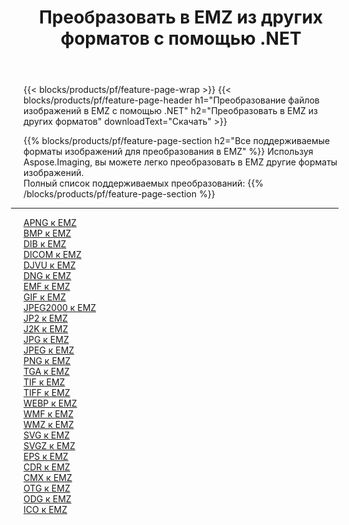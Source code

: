 ﻿---
title: Преобразовать в EMZ из других форматов с помощью .NET 
weight: 3920
url: /ru/net/conversion/to/emz 
lang: ru
langdirlevel: 2
locales: zh-hans,ja,it,ru,de,es,fr,nl,id,lt,pl,pt,vi,tr,ko,zh-hant,ar,hi,th,sv,cs,uk,he
description: Используя Aspose.Imaging, вы можете легко конвертировать в EMZ из других форматов.
---

{{< blocks/products/pf/feature-page-wrap >}}
{{< blocks/products/pf/feature-page-header h1="Преобразование файлов изображений в EMZ с помощью .NET" h2="Преобразовать в EMZ из других форматов" downloadText="Скачать" >}}


{{% blocks/products/pf/feature-page-section  h2="Все поддерживаемые форматы изображений для преобразования в EMZ" %}}
Используя Aspose.Imaging, вы можете легко преобразовать в EMZ другие форматы изображений.
<br/>
Полный список поддерживаемых преобразований:
{{% /blocks/products/pf/feature-page-section %}}
<div class="container-fluid productfamilypage bg-gray">
    <div class="convertypes bg-gray agp-content section">
        <div class="container">
		<hr style="margin-left:-20px;"/>
		<div class="row other-converters">
		    <div class='col-md-2 other-converter remove-lp remove-rp'><a href="/imaging/ru/net/conversion/apng-to-emz" >APNG к EMZ</a></div>
<div class='col-md-2 other-converter remove-lp remove-rp'><a href="/imaging/ru/net/conversion/bmp-to-emz" >BMP к EMZ</a></div>
<div class='col-md-2 other-converter remove-lp remove-rp'><a href="/imaging/ru/net/conversion/dib-to-emz" >DIB к EMZ</a></div>
<div class='col-md-2 other-converter remove-lp remove-rp'><a href="/imaging/ru/net/conversion/dicom-to-emz" >DICOM к EMZ</a></div>
<div class='col-md-2 other-converter remove-lp remove-rp'><a href="/imaging/ru/net/conversion/djvu-to-emz" >DJVU к EMZ</a></div>
<div class='col-md-2 other-converter remove-lp remove-rp'><a href="/imaging/ru/net/conversion/dng-to-emz" >DNG к EMZ</a></div>
<div class='col-md-2 other-converter remove-lp remove-rp'><a href="/imaging/ru/net/conversion/emf-to-emz" >EMF к EMZ</a></div>
<div class='col-md-2 other-converter remove-lp remove-rp'><a href="/imaging/ru/net/conversion/gif-to-emz" >GIF к EMZ</a></div>
<div class='col-md-2 other-converter remove-lp remove-rp'><a href="/imaging/ru/net/conversion/jpeg2000-to-emz" >JPEG2000 к EMZ</a></div>
<div class='col-md-2 other-converter remove-lp remove-rp'><a href="/imaging/ru/net/conversion/jp2-to-emz" >JP2 к EMZ</a></div>
<div class='col-md-2 other-converter remove-lp remove-rp'><a href="/imaging/ru/net/conversion/j2k-to-emz" >J2K к EMZ</a></div>
<div class='col-md-2 other-converter remove-lp remove-rp'><a href="/imaging/ru/net/conversion/jpg-to-emz" >JPG к EMZ</a></div>
<div class='col-md-2 other-converter remove-lp remove-rp'><a href="/imaging/ru/net/conversion/jpeg-to-emz" >JPEG к EMZ</a></div>
<div class='col-md-2 other-converter remove-lp remove-rp'><a href="/imaging/ru/net/conversion/png-to-emz" >PNG к EMZ</a></div>
<div class='col-md-2 other-converter remove-lp remove-rp'><a href="/imaging/ru/net/conversion/tga-to-emz" >TGA к EMZ</a></div>
<div class='col-md-2 other-converter remove-lp remove-rp'><a href="/imaging/ru/net/conversion/tif-to-emz" >TIF к EMZ</a></div>
<div class='col-md-2 other-converter remove-lp remove-rp'><a href="/imaging/ru/net/conversion/tiff-to-emz" >TIFF к EMZ</a></div>
<div class='col-md-2 other-converter remove-lp remove-rp'><a href="/imaging/ru/net/conversion/webp-to-emz" >WEBP к EMZ</a></div>
<div class='col-md-2 other-converter remove-lp remove-rp'><a href="/imaging/ru/net/conversion/wmf-to-emz" >WMF к EMZ</a></div>
<div class='col-md-2 other-converter remove-lp remove-rp'><a href="/imaging/ru/net/conversion/wmz-to-emz" >WMZ к EMZ</a></div>
<div class='col-md-2 other-converter remove-lp remove-rp'><a href="/imaging/ru/net/conversion/svg-to-emz" >SVG к EMZ</a></div>
<div class='col-md-2 other-converter remove-lp remove-rp'><a href="/imaging/ru/net/conversion/svgz-to-emz" >SVGZ к EMZ</a></div>
<div class='col-md-2 other-converter remove-lp remove-rp'><a href="/imaging/ru/net/conversion/eps-to-emz" >EPS к EMZ</a></div>
<div class='col-md-2 other-converter remove-lp remove-rp'><a href="/imaging/ru/net/conversion/cdr-to-emz" >CDR к EMZ</a></div>
<div class='col-md-2 other-converter remove-lp remove-rp'><a href="/imaging/ru/net/conversion/cmx-to-emz" >CMX к EMZ</a></div>
<div class='col-md-2 other-converter remove-lp remove-rp'><a href="/imaging/ru/net/conversion/otg-to-emz" >OTG к EMZ</a></div>
<div class='col-md-2 other-converter remove-lp remove-rp'><a href="/imaging/ru/net/conversion/odg-to-emz" >ODG к EMZ</a></div>
<div class='col-md-2 other-converter remove-lp remove-rp'><a href="/imaging/ru/net/conversion/ico-to-emz" >ICO к EMZ</a></div>
                </div>
        </div>
    </div>
</div>
<br/>

